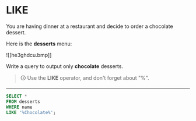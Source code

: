 # LIKE
You are having dinner at a restaurant and decide to order a chocolate dessert.  

Here is the **desserts** menu:

![[he3ghdcu.bmp]]

Write a query to output only **chocolate** desserts.

>🛈 Use the **LIKE** operator, and don't forget about "%".

---

```sql
SELECT * 
FROM desserts 
WHERE name 
LIKE '%Chocolate%';
```